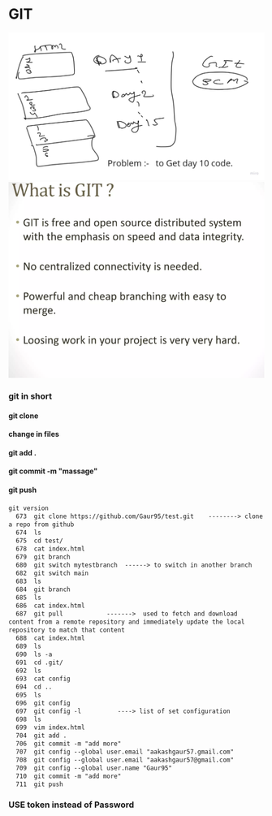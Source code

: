 # GIT
<img src='intro.jpg'>
<img src='into_git.png'>

### git in short
#### git clone
#### change in files
#### git add .
#### git commit -m "massage"
#### git push 
```
git version
  673  git clone https://github.com/Gaur95/test.git    --------> clone a repo from github 
  674  ls
  675  cd test/
  678  cat index.html 
  679  git branch 
  680  git switch mytestbranch  ------> to switch in another branch
  682  git switch main
  683  ls
  684  git branch 
  685  ls
  686  cat index.html 
  687  git pull            ------->  used to fetch and download content from a remote repository and immediately update the local repository to match that content
  688  cat index.html 
  689  ls
  690  ls -a
  691  cd .git/       
  692  ls
  693  cat config 
  694  cd ..
  695  ls
  696  git config 
  697  git config -l          ----> list of set configuration
  698  ls
  699  vim index.html 
  704  git add .
  706  git commit -m "add more"
  707  git config --global user.email "aakashgaur57.gmail.com"
  708  git config --global user.email "aakashgaur57@gmail.com"
  709  git config --global user.name "Gaur95"
  710  git commit -m "add more"
  711  git push 
```
### USE token instead of Password

